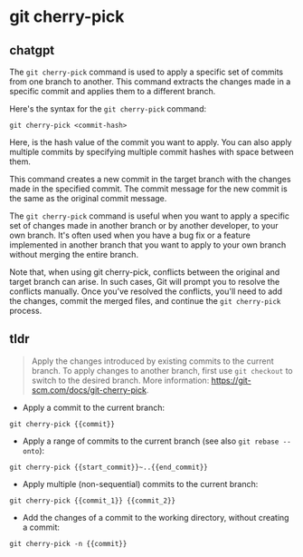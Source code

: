 # git cherry-pick 
## chatgpt 
The `git cherry-pick` command is used to apply a specific set of commits from one branch to another. This command extracts the changes made in a specific commit and applies them to a different branch.

Here's the syntax for the `git cherry-pick` command:

```
git cherry-pick <commit-hash>
```

Here, <commit-hash> is the hash value of the commit you want to apply. You can also apply multiple commits by specifying multiple commit hashes with space between them.

This command creates a new commit in the target branch with the changes made in the specified commit. The commit message for the new commit is the same as the original commit message.

The `git cherry-pick` command is useful when you want to apply a specific set of changes made in another branch or by another developer, to your own branch. It's often used when you have a bug fix or a feature implemented in another branch that you want to apply to your own branch without merging the entire branch. 

Note that, when using git cherry-pick, conflicts between the original and target branch can arise. In such cases, Git will prompt you to resolve the conflicts manually. Once you’ve resolved the conflicts, you'll need to add the changes, commit the merged files, and continue the `git cherry-pick` process. 

## tldr 
 
> Apply the changes introduced by existing commits to the current branch.
> To apply changes to another branch, first use `git checkout` to switch to the desired branch.
> More information: <https://git-scm.com/docs/git-cherry-pick>.

- Apply a commit to the current branch:

`git cherry-pick {{commit}}`

- Apply a range of commits to the current branch (see also `git rebase --onto`):

`git cherry-pick {{start_commit}}~..{{end_commit}}`

- Apply multiple (non-sequential) commits to the current branch:

`git cherry-pick {{commit_1}} {{commit_2}}`

- Add the changes of a commit to the working directory, without creating a commit:

`git cherry-pick -n {{commit}}`
